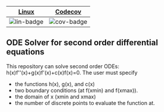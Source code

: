 | [Linux][lin-link] | [Codecov][cov-link] |
| :---------------: | :-----------------: |
| ![lin-badge]      | ![cov-badge]        |

[lin-badge]: https://travis-ci.org/phillyfan1138/second_order_ode_rust.svg?branch=master "Travis build status"
[lin-link]:  https://travis-ci.org/phillyfan1138/second_order_ode_rust "Travis build status"
[cov-badge]: https://codecov.io/gh/phillyfan1138/second_order_ode_rust/branch/master/graph/badge.svg
[cov-link]:  https://codecov.io/gh/phillyfan1138/second_order_ode_rust


## ODE Solver for second order differential equations

This repository can solve second order ODEs: h(x)f''(x)+g(x)f'(x)+c(x)f(x)=0.  The user must specify 
* the functions h(x), g(x), and c(x)
* two boundary conditions (at f(xmin) and f(xmax)).
* the domain of x (xmin and xmax)
* the number of discrete points to evaluate the function at.  
